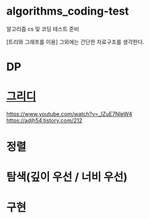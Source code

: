 # algorithms_coding-test
알고리즘 cs 및 코딩 테스트 준비

[트리와 그래프를 이용]
그외에는 간단한 자료구조를 생각한다.

# DP




# [그리디](https://www.notion.so/518c1c11cce549ae9db8bbd62b8b2525?pvs=4#a13eece1a1fc45e69734d5e7af562793)
https://www.youtube.com/watch?v=_IZuE7NIeW4
https://adjh54.tistory.com/212

# 정렬

# 탐색(깊이 우선 / 너비 우선)

# 구현
